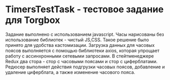 ﻿# TimersTestTask - тестовое задание для Torgbox
 
 Задание выполнено с использованием javascript.
Часы нарисованы без использование библиотек - чистый JS,CSS. Такое решение было принято для удобства кастомизации.
Загрузка данных для часовых поясов выполняется с помощью библиотеки axios, которая упрощает работу с ассинхронными сетевыми запросами.
В стейтменеджере Redux два стора - стор с часовыми поясами и стор с циферблатами. Редюсер выполняет действия подгрузки часовых поясов, добавление и удаление циферблата, а также изменение часового пояса.

 
